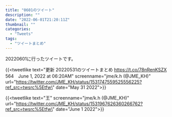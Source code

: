 ```yaml
---
title: "0601のツイート"
description: ""
date: "2022-06-01T21:20:11Z"
thumbnail: ""
categories:
  - "Tweets"
tags:
  - "ツイートまとめ"
---
```

20220601に行ったツイートです。
<!--more-->
{{<tweetlike text=\"更新 20220531のツイートまとめ https://t.co/78nRenKSZX 564　June 1, 2022 at 06:20AM\" screenname=\"jme/k.h (@JME_KH)\" url=\"https://twitter.com/JME_KH/status/1531747559525556225?ref_src=twsrc%5Etfw\" date=\"May 31 2022\">}}

{{<tweetlike text=\"王\" screenname=\"jme/k.h (@JME_KH)\" url=\"https://twitter.com/JME_KH/status/1531967626360266762?ref_src=twsrc%5Etfw\" date=\"June 1 2022\">}}

